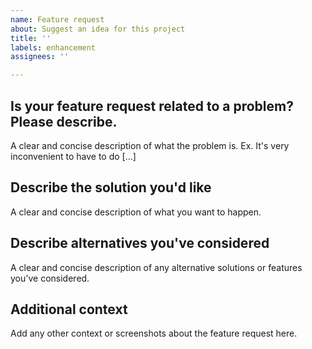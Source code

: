 ```yaml
---
name: Feature request
about: Suggest an idea for this project
title: ''
labels: enhancement
assignees: ''

---
```


## Is your feature request related to a problem? Please describe.
A clear and concise description of what the problem is. Ex. It's very inconvenient to have to do [...]

## Describe the solution you'd like
A clear and concise description of what you want to happen.

## Describe alternatives you've considered
A clear and concise description of any alternative solutions or features you've considered.

## Additional context
Add any other context or screenshots about the feature request here.
